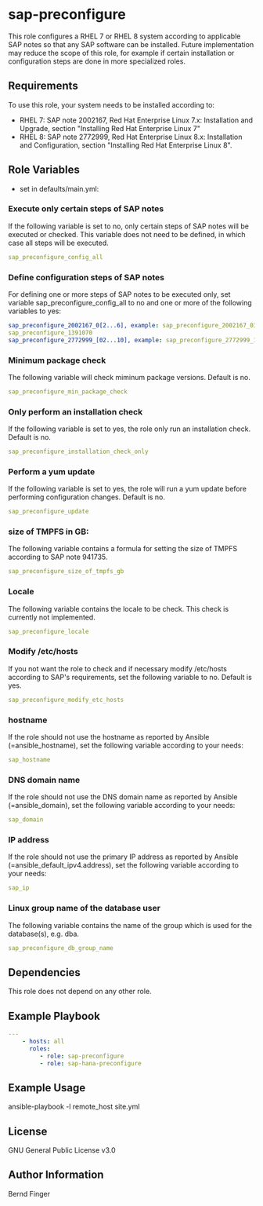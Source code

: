 sap-preconfigure
================

This role configures a RHEL 7 or RHEL 8 system according to applicable SAP notes so that any SAP software can be installed. Future implementation may reduce the scope of this role, for example if certain installation or configuration steps are done in more specialized roles.

Requirements
------------

To use this role, your system needs to be installed according to:
- RHEL 7: SAP note 2002167, Red Hat Enterprise Linux 7.x: Installation and Upgrade, section "Installing Red Hat Enterprise Linux 7"
- RHEL 8: SAP note 2772999, Red Hat Enterprise Linux 8.x: Installation and Configuration, section "Installing Red Hat Enterprise Linux 8".

Role Variables
--------------

- set in defaults/main.yml:

### Execute only certain steps of SAP notes
If the following variable is set to no, only certain steps of SAP notes will be executed or checked. This variable does not need to be defined, in which case all steps will be executed.
```yaml
sap_preconfigure_config_all
```

### Define configuration steps of SAP notes
For defining one or more steps of SAP notes to be executed only, set variable sap_preconfigure_config_all to no and one or more of the following variables to yes:
```yaml
sap_preconfigure_2002167_0[2...6], example: sap_preconfigure_2002167_03
sap_preconfigure_1391070
sap_preconfigure_2772999_[02...10], example: sap_preconfigure_2772999_10
```

### Minimum package check
The following variable will check miminum package versions. Default is no.
```yaml
sap_preconfigure_min_package_check
```

### Only perform an installation check
If the following variable is set to yes, the role only run an installation check. Default is no.
```yaml
sap_preconfigure_installation_check_only
```

### Perform a yum update
If the following variable is set to yes, the role will run a yum update before performing configuration changes. Default is no.
```yaml
sap_preconfigure_update
```

### size of TMPFS in GB:
The following variable contains a formula for setting the size of TMPFS according to SAP note 941735.
```yaml
sap_preconfigure_size_of_tmpfs_gb
```

### Locale
The following variable contains the locale to be check. This check is currently not implemented.
```yaml
sap_preconfigure_locale
```

### Modify /etc/hosts
If you not want the role to check and if necessary modify /etc/hosts according to SAP's requirements, set the following variable to no. Default is yes.
```yaml
sap_preconfigure_modify_etc_hosts
```

### hostname
If the role should not use the hostname as reported by Ansible (=ansible_hostname), set the following variable according to your needs:
```yaml
sap_hostname
```

### DNS domain name
If the role should not use the DNS domain name as reported by Ansible (=ansible_domain), set the following variable according to your needs:
```yaml
sap_domain
```

### IP address
If the role should not use the primary IP address as reported by Ansible (=ansible_default_ipv4.address), set the following variable according to your needs:
```yaml
sap_ip
```

### Linux group name of the database user
The following variable contains the name of the group which is used for the database(s), e.g. dba.
```yaml
sap_preconfigure_db_group_name
```

Dependencies
------------

This role does not depend on any other role.

Example Playbook
----------------

```yaml
---
    - hosts: all
      roles:
         - role: sap-preconfigure
         - role: sap-hana-preconfigure
```

Example Usage
-------------
ansible-playbook -l remote_host site.yml

License
-------

GNU General Public License v3.0

Author Information
------------------

Bernd Finger
